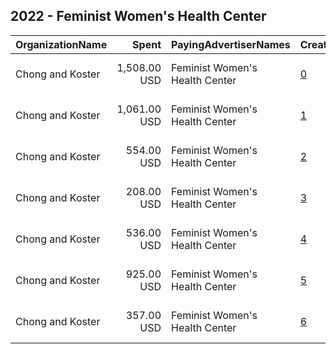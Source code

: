 ## 2022 - Feminist Women's Health Center 
|OrganizationName|Spent|PayingAdvertiserNames|CreativeUrls|Impressions|Genders|AgeBrackets|CountryCodes|BillingAddresses|CandidateBallotInformation|
|:---|---:|:---|:---|---:|:---|:---|:---|:---|:---|
|Chong and Koster|1,508.00 USD|Feminist Women's Health Center|[0](https://www.snap.com/political-ads/asset/58392c8eff38e2ed4588f032a8fe733d70bcd7cfc0ef16774d5e5a6000758335?mediaType=mp4)|240,067||18-45|united states|"1640 Rhode Island Ave. NW, Suite 600,Washington,20036,US"||
|Chong and Koster|1,061.00 USD|Feminist Women's Health Center|[1](https://www.snap.com/political-ads/asset/e0b19b6b577ac64a3d8f25e3950032ebad4273f2f3ff2594d549c010f46ec070?mediaType=png)|187,508||18-45|united states|"1640 Rhode Island Ave. NW, Suite 600,Washington,20036,US"||
|Chong and Koster|554.00 USD|Feminist Women's Health Center|[2](https://www.snap.com/political-ads/asset/dab4cfaec02110f2a061bbe6a11199bf373d338d377f302b91d08f0cfe86e5a1?mediaType=png)|80,766||18-45|united states|"1640 Rhode Island Ave. NW, Suite 600,Washington,20036,US"||
|Chong and Koster|208.00 USD|Feminist Women's Health Center|[3](https://www.snap.com/political-ads/asset/1431a592ecd38242faf21ecf2d01fac19b8b1e82a457668ebd5b55d937c7e7a8?mediaType=mp4)|29,956||18-45|united states|"1640 Rhode Island Ave. NW, Suite 600,Washington,20036,US"||
|Chong and Koster|536.00 USD|Feminist Women's Health Center|[4](https://www.snap.com/political-ads/asset/69c1f6379897d39c9d70a0b45de4b7b3fa519dbc4111a876d79f63283a4b0851?mediaType=png)|81,822||18-45|united states|"1640 Rhode Island Ave. NW, Suite 600,Washington,20036,US"||
|Chong and Koster|925.00 USD|Feminist Women's Health Center|[5](https://www.snap.com/political-ads/asset/1431a592ecd38242faf21ecf2d01fac19b8b1e82a457668ebd5b55d937c7e7a8?mediaType=mp4)|144,442||18-45|united states|"1640 Rhode Island Ave. NW, Suite 600,Washington,20036,US"||
|Chong and Koster|357.00 USD|Feminist Women's Health Center|[6](https://www.snap.com/political-ads/asset/58392c8eff38e2ed4588f032a8fe733d70bcd7cfc0ef16774d5e5a6000758335?mediaType=mp4)|44,061||18-45|united states|"1640 Rhode Island Ave. NW, Suite 600,Washington,20036,US"||
